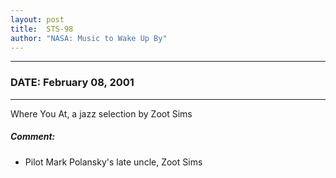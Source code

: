 ```yaml
---
layout: post
title:  STS-98
author: "NASA: Music to Wake Up By"
---
```


----
### DATE: February 08, 2001
----
Where You At, a jazz selection by Zoot Sims

##### Comment:
* Pilot Mark Polansky's late uncle, Zoot Sims
